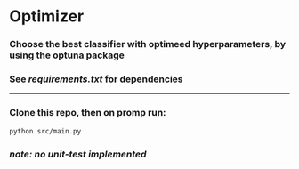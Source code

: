 # Optimizer

### Choose the best classifier with optimeed hyperparameters, by using the optuna package
### See _requirements.txt_ for dependencies

---
### Clone this repo, then on promp run:

```bash
python src/main.py
```

### _note: no unit-test implemented_

